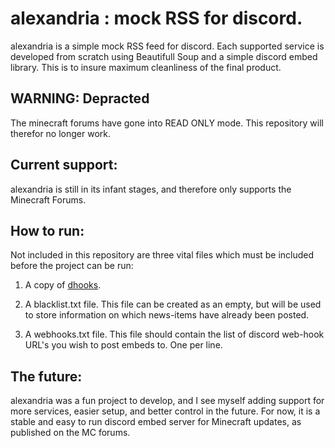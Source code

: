 # <b>alexandria</b> : mock RSS for discord.

alexandria is a simple mock RSS feed for discord. Each supported service is developed from scratch using Beautifull Soup and a simple discord embed library. This is to insure maximum cleanliness of the final product.

## WARNING: Depracted
The minecraft forums have gone into READ ONLY mode. This repository will therefor no longer work.

## Current support:

alexandria is still in its infant stages, and therefore only supports the Minecraft Forums.

## How to run:
Not included in this repository are three vital files which must be included before the project can be run:

1) A copy of [dhooks](https://github.com/kyb3r/dhooks).

2) A blacklist.txt file. This file can be created as an empty, but will be used to store information on which news-items have already been posted.

3) A webhooks.txt file. This file should contain the list of discord web-hook URL's you wish to post embeds to. One per line.


## The future:

alexandria was a fun project to develop, and I see myself adding support for more services, easier setup, and better control in the future. For now, it is a stable and easy to run discord embed server for Minecraft updates, as published on the MC forums.
